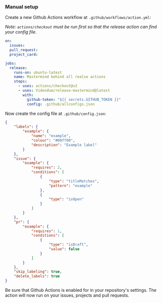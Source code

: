 <!-- @format -->

### Manual setup

Create a new Github Actions workflow at `.github/workflows/action.yml`:

_Note: `actions/checkout` must be run first so that the release action can find your config file._

```yaml
on:
  issues:
  pull_request:
  project_card:

jobs:
  release:
    runs-on: ubuntu-latest
    name: Mastermind behind all realse actions
    steps:
      - uses: actions/checkout@v2
      - uses: Videndum/release-mastermind@latest
        with:
          github-token: "${{ secrets.GITHUB_TOKEN }}"
          config: .github/allconfigs.json
```

Now create the config file at `.github/config.json`:

```json
{
	"labels": {
		"example": {
			"name": "example",
			"colour": "#00ff00",
			"description": "Example label"
		}
	},
	"issue": {
		"example": {
			"requires": 2,
			"conditions": [
				{
					"type": "titleMatches",
					"pattern": "example"
				},
				{
					"type": "isOpen"
				}
			]
		}
	},
	"pr": {
		"example": {
			"requires": 1,
			"conditions": [
				{
					"type": "isDraft",
					"value": false
				}
			]
		}
	},
	"skip_labeling": true,
	"delete_labels": true
}
```

Be sure that Github Actions is enabled for in your repository's settings. The action will now run on your issues, projects and pull requests.

